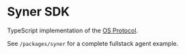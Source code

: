 # Syner SDK

TypeScript implementation of the [OS Protocol](https://github.com/synerops/protocol).

See `/packages/syner` for a complete fullstack agent example.
